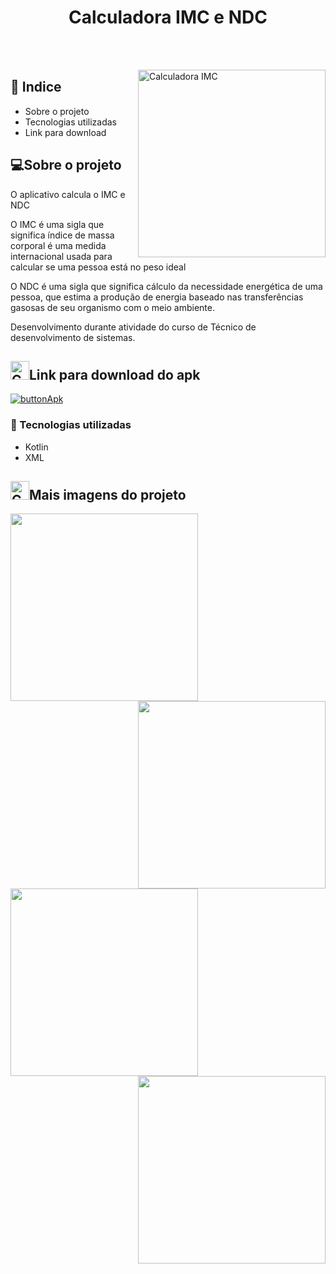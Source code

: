  <h1  align="center" >Calculadora IMC e NDC</h1>
 
 <br><br>
 
 <img align="right" width="300" src="https://user-images.githubusercontent.com/62961331/119141305-7719e080-ba1b-11eb-8674-4a6a6b5e7c53.png" alt="Calculadora IMC">

 <h2>📕 Indice</h2>

<ul>
  <li>Sobre o projeto</li>
  <li>Tecnologias utilizadas</li>
  <li>Link para download</li>
</ul>

<h2>💻Sobre o projeto</h2>

O aplicativo calcula o IMC e NDC

O IMC é uma sigla que significa índice de massa corporal é uma medida internacional usada para calcular se uma pessoa está no peso ideal

O NDC é uma sigla que significa cálculo da necessidade energética de uma pessoa, que estima a produção de
energia baseado nas transferências gasosas de seu organismo com o meio
ambiente. 

Desenvolvimento durante atividade do curso de Técnico de desenvolvimento de sistemas.

<h2><img width="30" src="https://user-images.githubusercontent.com/62961331/120732681-1b8c3000-c4bc-11eb-93f8-f9b66e37a72d.png" alt="Calculadora IMC">Link para download do apk</h2>

[![buttonApk](https://user-images.githubusercontent.com/62961331/120733150-f5b35b00-c4bc-11eb-95e1-3367aa078016.png)](https://drive.google.com/file/d/1v0RjNS1Ay6-_Vq_UEainCYHX5GuXbp-C/view)


<h3>🚀 Tecnologias utilizadas</h3>

<ul>
  <li>Kotlin</li>
  <li>XML</li>
</ul>

<h2><img width="30" src="https://user-images.githubusercontent.com/62961331/119139433-64061100-ba19-11eb-81f4-fccf6b1b5164.png" alt="Calculadora IMC">Mais imagens do projeto</h2>


 <img align="left" width="300" src="https://user-images.githubusercontent.com/62961331/119140141-340b3d80-ba1a-11eb-9398-7607a74e3f50.png">
  <img align="right" width="300" src="https://user-images.githubusercontent.com/62961331/120730185-4aec6e00-c4b7-11eb-800f-d6c6f206cb72.png">


 <img align="left" width="300" src="https://user-images.githubusercontent.com/62961331/119140075-22c23100-ba1a-11eb-8324-8e622d762727.png">
 
 <img align="right" width="300" src="https://user-images.githubusercontent.com/62961331/120730197-4f188b80-c4b7-11eb-96dc-84dda72a132b.png">
 





